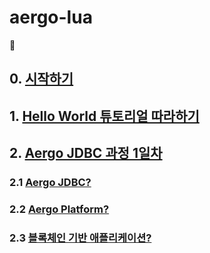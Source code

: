 # aergo-lua

👀

## 0. [시작하기](/code/0.md)

## 1. [Hello World 튜토리얼 따라하기](/code/1.md)

## 2. [Aergo JDBC 과정 1일차](/code/2.md)

### 2.1 [Aergo JDBC?](/code/2_1.md)

### 2.2 [Aergo Platform?](/code/2_2.md)

### 2.3 [블록체인 기반 애플리케이션?](/code/2_3.md)
